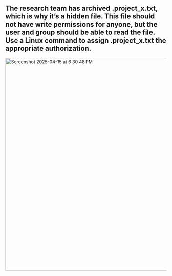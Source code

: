 ## The research team has archived .project_x.txt, which is why it’s a hidden file. This file should not have write permissions for anyone, but the user and group should be able to read the file. Use a Linux command to assign .project_x.txt the appropriate authorization.
<img width="663" alt="Screenshot 2025-04-15 at 6 30 48 PM" src="https://github.com/user-attachments/assets/6bff057b-3cd4-461d-8cf0-8fbc761e5edc" />
